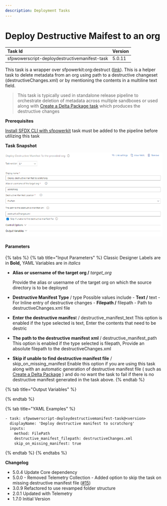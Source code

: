 ```yaml
---
description: Deployment Tasks
---
```


# Deploy Destructive Maifest to an org

| Task Id | Version |
| :--- | :--- |
| sfpwowerscript-deploydestructivemanifest-task | 5.0.11 |

  
This task is a wrapper over sfpowerkit:org:destruct \([link](https://github.com/Accenture/sfpowerkit)\). This is a helper task to delete metadata from an org using path to a destructive changeset \(destructiveChanges.xml\)  or by mentioning the contents in a multiline text field.

> This  task is typically used in standalone release pipeline to orchestrate deletion of metadata across multiple sandboxes or used along with [Create a Delta Package task](../packaging-tasks/create-a-delta-package.md) which produces the destructive changes

**Prerequisites**

[Install SFDX CLI with sfpowerkit](../utility-tasks/install-sfdx-cli-with-sfpowerkit.md) task must be added to the pipeline before utilizing this task

**Task Snapshot**  


![Task Snapshot of deploying a destructive manifest using the Classic UI](../../../.gitbook/assets/deploy-destructive-manifest-to-org.png)

#### Parameters

{% tabs %}
{% tab title="Input Parameters" %}
Classic Designer Labels are in **Bold,**  YAML Variables are in _italics_

* **Alias or username of the target org  /** _target\_org_

  Provide the alias or username of the target org  on which the source directory is to be deployed  

* **Destructive Manifest Type** / type Possible values include  -  **Text /** text  - For Inline entry of destructive changes -   **Filepath /** filepath - Path to destructiveChanges.xml file 
* **Enter the destructive manifes**t /  destructive\_manifest\_text This option is enabled if the type selected is text, Enter the contents that need to be destric 
* **The path to the destructive manifest xml** / destructive\_manifest\_path This option is enabled if the type selected is filepath, Provide an absolute filepath to the destructiveChanges.xml  
* **Skip if unable to find destructive manifest file** / skip\_on\_missing\_manifest Enable this option if you are using this task along with an automatic generation of destructive manifest file \( such as [Create a Delta Package](../packaging-tasks/create-a-delta-package.md) \) and do no want the task to fail if there is no destructive manifest generated in the task above.
{% endtab %}

{% tab title="Output Variables" %}

{% endtab %}

{% tab title="YAML Examples" %}
```text
- task: sfpwowerscript-deploydestructivemanifest-task@<version>
  displayName: 'Deploy destructive manifest to scratchorg'
  inputs:
    method: FilePath
    destructive_manifest_filepath: destructiveChanges.xml
    skip_on_missing_manifest: true

```
{% endtab %}
{% endtabs %}





**Changelog**

* 5.0.4 Update Core dependency
* 5.0.0  - Removed Telemetry  Collection - Added option to skip the task on missing destructive manifest file \([\#15](https://github.com/Accenture/sfpowerscripts/issues/15)\)
* 3.0.9 Refactored to use revamped folder structure
* 2.0.1 Updated with Telemetry
* 1.7.0 Initial Version

